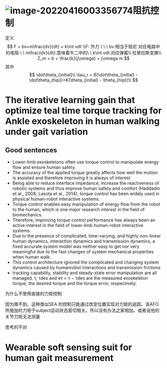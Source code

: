# ![image-20220416003356774](C:\Users\Administrator\AppData\Roaming\Typora\typora-user-images\image-20220416003356774.png)阻抗控制

定义
$$
F = bv+m\frac{dv}{dt} + k\int vdt
\\F: 外力 \  \ \ bv:相当于阻尼 对应电路中的电阻 \  \ m\frac{dv}{dt}:意味着牛二中的\ \  k\int vdt:对应弹簧\\
拉普拉斯变换\\
Z_m = b + \frac{k}{j\omega} + j\omega m
$$
其中
$$
\dot\theta_{initial}\\
\tau_r = B(\dot\theta_{initial} - \dot\theta_{hip})+K(\theta_{initial} - \theta_{hip})\\
$$




# The iterative learning gain that optimize teal time torque tracking for Ankle exoskeleton in human walking under gait variation

## Good sentences

+ Lower-limb exoskeletons often use torque control to manipulate energy flow and  ensure human safety.
+ The accuracy of the applied torque greatly affects how well the motion is assisted and therefore improving it is always of interest
+ Being able to reduce interface impedance, increase the reactiveness of robotic systems and thus improve human safety and comfort (Haddadin et al., 2008; Lasota et al., 2014), torque control has been widely used in physical human-robot interactive systems.
+  Torque control enables easy manipulation of energy flow from the robot to the human, which is one major research interest in the field of biomechanics.
+ Therefore, improving torque control performance has always been an active  interest in the field of lower-limb human-robot interactive systems.
+ Due to the presence of complicated, time-varying, and highly non-linear human  dynamics, interaction dynamics and transmission dynamics, a fixed accurate  system model was neither easy to get nor very meaningful due to the fast changes  of system mechanical properties when human walk.
+ This control architecture ignored the complicated and changing system dynamics  caused by humanrobot interactions and transmission frictions
+ tracking capability, stability and steady-state error manipulation are all managed. τ, τdes and eτ = τ − τdes are the measured exoskeleton torque, the desired torque and the torque error, respectively. 

为什么不使用直接的力矩控制

因为做不到。这种类似SEA 的控制只能通过改变位置实现对力矩的追踪。该AFO所施加的力矩于subject运动状态密切相关。所以没有办法之家相加。或者说他的关节力矩无法测量

思考的不对





# Wearable soft sensing suit for human gait measurement
